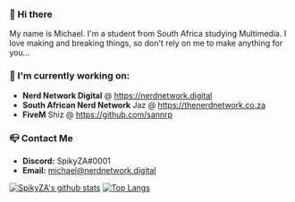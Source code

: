 ### 👋 Hi there
My name is Michael. I'm a student from South Africa studying Multimedia. I love making and breaking things, so don't rely on me to make anything for you...

### 🔭 I'm currently working on:  
- **Nerd Network Digital** @ https://nerdnetwork.digital
- **South African Nerd Network** Jaz @ https://thenerdnetwork.co.za
- **FiveM** Shiz @ https://github.com/sannrp

### 📪 Contact Me
- **Discord:** SpikyZA#0001
- **Email:** michael@nerdnetwork.digital

[![SpikyZA's github stats](https://github-readme-stats.vercel.app/api?username=spikyza&show_icons=true&theme=radical)](https://github.com/anuraghazra/github-readme-stats)
[![Top Langs](https://github-readme-stats.vercel.app/api/top-langs/?username=spikyza&layout=compact&show_icons=true&theme=radical&langs_count=8)](https://github.com/anuraghazra/github-readme-stats)
